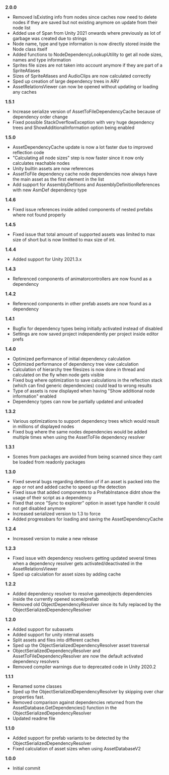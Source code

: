 **2.0.0**
- Removed IsExisting info from nodes since caches now need to delete nodes if they are saved but not existing anymore on update from their node list
- Added use of Span from Unity 2021 onwards where previously as lot of garbage was created due to strings
- Node name, type and type information is now directly stored inside the Node class itself
- Added functions to NodeDependencyLookupUtility to get all node sizes, names and type information
- Sprites file sizes are not taken into account anymore if they are part of a SpriteAtlases
- Sizes of SpriteAtlases and AudioClips are now calculated correctly
- Sped up creation of large dependency trees in ARV
- AssetRelationsViewer can now be opened without updating or loading any caches

**1.5.1**
- Increase serialize version of AssetToFileDependencyCache because of dependency order change
- Fixed possible StackOverflowException with very huge dependency trees and ShowAdditionalInformation option being enabled

**1.5.0**
- AssetDependencyCache update is now a lot faster due to improved reflection code
- "Calculating all node sizes" step is now faster since it now only calculates reachable nodes
- Unity builtin assets are now references
- AssetToFile dependency cache node dependencies now always have the main asset as the first element in the list
- Add support for AssemblyDefitions and AssemblyDefinitionReferences with new AsmDef dependency type

**1.4.6**
- Fixed issue references inside added components of nested prefabs where not found properly

**1.4.5**
- Fixed issue that total amount of supported assets was limited to max size of short but is now limitted to max size of int.

**1.4.4**
- Added support for Unity 2021.3.x

**1.4.3**
 - Referenced components of animatorcontrollers are now found as a dependency

**1.4.2**
 - Referenced components in other prefab assets are now found as a dependency
 
**1.4.1**
 - Bugfix for dependency types being initially activated instead of disabled
 - Settings are now saved project independently per project inside editor prefs

**1.4.0**
 - Optimized performance of initial dependency calculation
 - Optimized performance of dependency tree view calculation
 - Calculation of hierarchy tree filesizes is now done in thread and calculated on the fly when node gets visible
 - Fixed bug where optimization to save calculations in the reflection stack (which can find generic dependencies) could lead to wrong results
 - Type of assets is now displayed when having "Show additional node information" enabled
 - Dependency types can now be partially updated and unloaded

**1.3.2**
 - Various optimizations to support dependency trees which would result in millions of displayed nodes
 - Fixed bug where the same nodes dependencies would be added multiple times when using the AssetToFile dependency resolver

**1.3.1**
 - Scenes from packages are avoided from being scanned since they cant be loaded from readonly packages

**1.3.0**
 - Fixed several bugs regarding detection of if an asset is packed into the app or not and added cache to speed up the detection
 - Fixed issue that added components to a PrefabInstance didnt show the usage of their script as a dependency
 - Fixed that once "Sync to explorer" option in asset type handler it could not get disabled anymore
 - Increased serialized version to 1.3 to force
 - Added progressbars for loading and saving the AssetDependencyCache

**1.2.4**
 - Increased version to make a new release

**1.2.3**
 - Fixed issue with dependency resolvers getting updated several times when a dependency resolver gets activated/deactivated in the AssetRelationsViewer
 - Sped up calculation for asset sizes by adding cache

**1.2.2**
 - Added dependency resolver to resolve gameobjects dependencies inside the currently opened scene/prefab
 - Removed old ObjectDependencyResolver since its fully replaced by the ObjectSerializedDependencyResolver

**1.2.0**
 - Added support for subassets
 - Added support for unity internal assets
 - Split assets and files into different caches
 - Sped up the ObjectSerializedDependencyResolver asset traversal
 - ObjectSerializedDependencyResolver and AssetToFileDependencyResolver are now the default activated dependency resolvers
 - Removed compiler warnings due to deprecated code in Unity 2020.2

**1.1.1**
 - Renamed some classes
 - Sped up the ObjectSerializedDependencyResolver by skipping over char properties fast.
 - Removed comparison against dependencies returned from the AssetDatabase.GetDependencies() function in the ObjectSerializedDependencyResolver 
 - Updated readme file
 
**1.1.0**
 - Added support for prefab variants to be detected by the ObjectSerializedDependencyResolver
 - Fixed calculation of asset sizes when using AssetDatabaseV2

**1.0.0**

 - Initial commit
